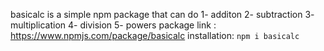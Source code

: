 basicalc is a simple npm package that can do 
1- additon 
2- subtraction
3- multiplication
4- division
5- powers
package link : https://www.npmjs.com/package/basicalc
installation:
`npm i basicalc`

